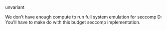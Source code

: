 unvariant

We don't have enough compute to run full system emulation for seccomp D: You'll have to make do with this budget seccomp implementation.

